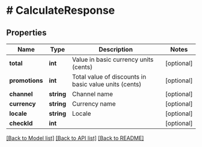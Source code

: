 # # CalculateResponse

## Properties

Name | Type | Description | Notes
------------ | ------------- | ------------- | -------------
**total** | **int** | Value in basic currency units (cents) | [optional]
**promotions** | **int** | Total value of discounts in basic value units (cents) | [optional]
**channel** | **string** | Channel name | [optional]
**currency** | **string** | Currency name | [optional]
**locale** | **string** | Locale | [optional]
**checkId** | **int** |  | [optional]

[[Back to Model list]](../../README.md#models) [[Back to API list]](../../README.md#endpoints) [[Back to README]](../../README.md)
